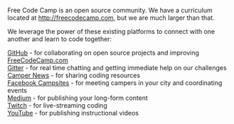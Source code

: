 Free Code Camp is an open source community. We have a curriculum located at http://freecodecamp.com, but we are much larger than that.

We leverage the power of these existing platforms to connect with one another and learn to code together:


[GitHub](https://github.com/freecodecamp/freecodecamp) - for collaborating on open source projects and improving [FreeCodeCamp.com](http://www.freecodecamp.com)    
[Gitter](https://gitter.im/freecodecamp/freecodecamp) - for real time chatting and getting immediate help on our challenges    
[Camper News](http://freecodecamp.com/news) - for sharing coding resources    
[Facebook Campsites](https://www.facebook.com/groups/free.code.campers) - for meeting campers in your city and coordinating events    
[Medium](https://medium.freecodecamp.com) - for publishing your long-form content    
[Twitch](https://twitch.tv/freecodecamp) - for live-streaming coding    
[YouTube](https://www.youtube.com/freecodecamp) - for publishing instructional videos    